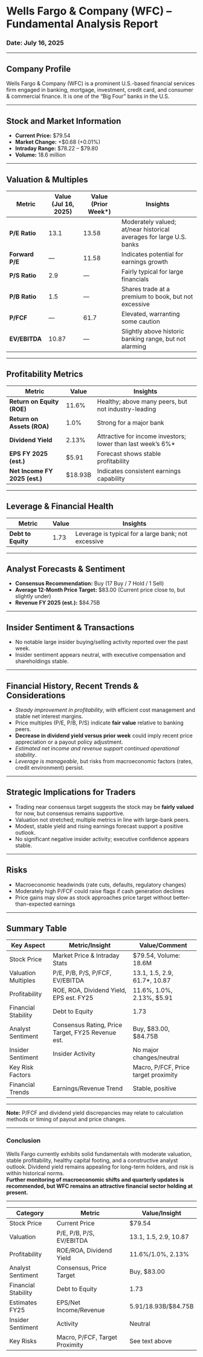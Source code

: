 # Wells Fargo & Company (WFC) – Fundamental Analysis Report  
### Date: July 16, 2025

---

## Company Profile  
Wells Fargo & Company (WFC) is a prominent U.S.-based financial services firm engaged in banking, mortgage, investment, credit card, and consumer & commercial finance. It is one of the “Big Four” banks in the U.S.

---

## Stock and Market Information  
- **Current Price:** $79.54  
- **Market Change:** +$0.68 (+0.01%)  
- **Intraday Range:** $78.22 – $79.80  
- **Volume:** 18.6 million

---

## Valuation & Multiples  
| Metric                   | Value (Jul 16, 2025) | Value (Prior Week*) | Insights                                                                  |
|--------------------------|----------------------|---------------------|---------------------------------------------------------------------------|
| **P/E Ratio**            | 13.1                 | 13.58               | Moderately valued; at/near historical averages for large U.S. banks        |
| **Forward P/E**          | —                    | 11.58               | Indicates potential for earnings growth                                    |
| **P/S Ratio**            | 2.9                  | —                   | Fairly typical for large financials                                        |
| **P/B Ratio**            | 1.5                  | —                   | Shares trade at a premium to book, but not excessive                       |
| **P/FCF**                | —                    | 61.7                | Elevated, warranting some caution                                         |
| **EV/EBITDA**            | 10.87                | —                   | Slightly above historic banking range, but not alarming                    |

---

## Profitability Metrics  
| Metric                   | Value    | Insights                                                    |
|--------------------------|----------|-------------------------------------------------------------|
| **Return on Equity (ROE)**       | 11.6%   | Healthy; above many peers, but not industry-leading         |
| **Return on Assets (ROA)**       | 1.0%    | Strong for a major bank                                    |
| **Dividend Yield**               | 2.13%   | Attractive for income investors; lower than last week’s 6%* |
| **EPS FY 2025 (est.)**           | $5.91   | Forecast shows stable profitability                        |
| **Net Income FY 2025 (est.)**    | $18.93B | Indicates consistent earnings capability                    |

---

## Leverage & Financial Health  
| Metric                   | Value   | Insights                                             |
|--------------------------|---------|------------------------------------------------------|
| **Debt to Equity**               | 1.73    | Leverage is typical for a large bank; not excessive  |

---

## Analyst Forecasts & Sentiment  
- **Consensus Recommendation:** Buy (17 Buy / 7 Hold / 1 Sell)
- **Average 12-Month Price Target:** $83.00 (Current price close to, but slightly under)
- **Revenue FY 2025 (est.):** $84.75B

---

## Insider Sentiment & Transactions  
- No notable large insider buying/selling activity reported over the past week.
- Insider sentiment appears neutral, with executive compensation and shareholdings stable.

---

## Financial History, Recent Trends & Considerations  
- *Steady improvement in profitability*, with efficient cost management and stable net interest margins.
- Price multiples (P/E, P/B, P/S) indicate **fair value** relative to banking peers.
- **Decrease in dividend yield versus prior week** could imply recent price appreciation or a payout policy adjustment.
- *Estimated net income and revenue support continued operational stability*.
- *Leverage is manageable*, but risks from macroeconomic factors (rates, credit environment) persist.

---

## Strategic Implications for Traders  
- Trading near consensus target suggests the stock may be **fairly valued** for now, but consensus remains supportive.
- Valuation not stretched; multiple metrics in line with large-bank peers.
- Modest, stable yield and rising earnings forecast support a positive outlook.
- No significant negative insider activity; executive confidence appears stable.

---

## Risks  
- Macroeconomic headwinds (rate cuts, defaults, regulatory changes)
- Moderately high P/FCF could raise flags if cash generation declines
- Price gains may slow as stock approaches price target without better-than-expected earnings

---

## Summary Table

| Key Aspect              | Metric/Insight                                   | Value/Comment                        |
|-------------------------|--------------------------------------------------|--------------------------------------|
| Stock Price             | Market Price & Intraday Stats                    | $79.54, Volume: 18.6M                |
| Valuation Multiples     | P/E, P/B, P/S, P/FCF, EV/EBITDA                  | 13.1, 1.5, 2.9, 61.7*, 10.87         |
| Profitability           | ROE, ROA, Dividend Yield, EPS est. FY25          | 11.6%, 1.0%, 2.13%, $5.91            |
| Financial Stability     | Debt to Equity                                   | 1.73                                 |
| Analyst Sentiment       | Consensus Rating, Price Target, FY25 Revenue est.| Buy, $83.00, $84.75B                 |
| Insider Sentiment       | Insider Activity                                 | No major changes/neutral             |
| Key Risk Factors        |                                                  | Macro, P/FCF, Price target proximity |
| Financial Trends        | Earnings/Revenue Trend                           | Stable, positive                     |

---

**Note:** P/FCF and dividend yield discrepancies may relate to calculation methods or timing of payout and price changes.

---

### Conclusion
Wells Fargo currently exhibits solid fundamentals with moderate valuation, stable profitability, healthy capital footing, and a constructive analyst outlook. Dividend yield remains appealing for long-term holders, and risk is within historical norms.  
**Further monitoring of macroeconomic shifts and quarterly updates is recommended, but WFC remains an attractive financial sector holding at present.**

---

| Category             | Metric                         | Value/Insight                               |
|----------------------|-------------------------------|---------------------------------------------|
| Stock Price          | Current Price                  | $79.54                                      |
| Valuation            | P/E, P/B, P/S, EV/EBITDA      | 13.1, 1.5, 2.9, 10.87                       |
| Profitability        | ROE/ROA, Dividend Yield        | 11.6%/1.0%, 2.13%                           |
| Analyst Sentiment    | Consensus, Price Target        | Buy, $83.00                                 |
| Financial Stability  | Debt to Equity                 | 1.73                                        |
| Estimates FY25       | EPS/Net Income/Revenue         | $5.91/$18.93B/$84.75B                        |
| Insider Sentiment    | Activity                       | Neutral                                     |
| Key Risks            | Macro, P/FCF, Target Proximity | See text above                              |